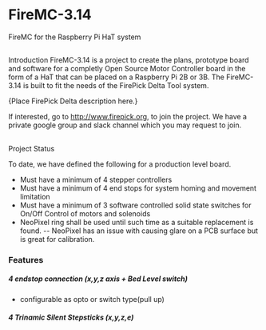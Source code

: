 # FireMC-3.14


FireMC for the Raspberry Pi HaT system

## 

Introduction
FireMC-3.14 is a project to create the plans, prototype board and software for a completly Open Source Motor Controller board in the form of a HaT that can be placed on a Raspberry Pi 2B or 3B. The FireMC-3.14 is built to fit the needs of the FirePick Delta Tool system.



{Place FirePick Delta description here.}



If interested, go to http://www.firepick.org, to join the project. We have a private google group and slack channel which you may request to join.

## 

Project Status


To date, we have defined the following for a production level board.

- Must have a minimum of 4 stepper controllers
- Must have a minimum of 4 end stops for system homing and movement limitation
- Must have a minimum of 3 software controlled solid state switches for On/Off Control of motors and solenoids
- NeoPixel ring shall be used until such time as a suitable replacement is found.
-- NeoPixel has an issue with causing glare on a PCB surface but is great for calibration.



### Features

##### 4 endstop connection (x,y,z axis + Bed Level switch)
- configurable as opto or switch type(pull up)

##### 4 Trinamic Silent Stepsticks (x,y,z,e)
